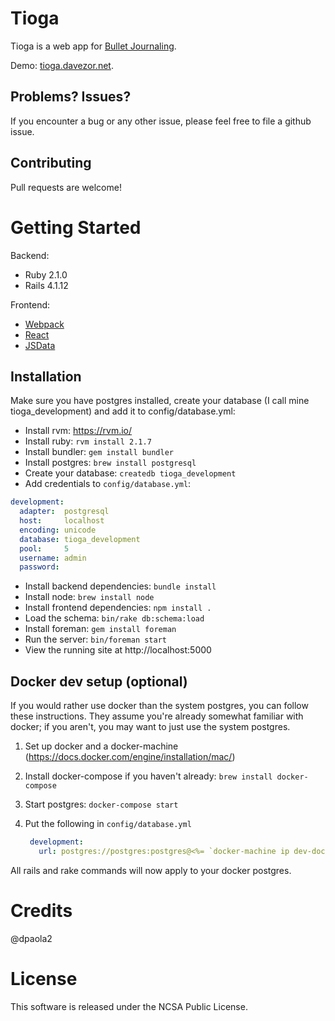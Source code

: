 # Tioga

Tioga is a web app for [Bullet Journaling](http://bulletjournal.com).

Demo: [tioga.davezor.net](http://tioga.davezor.net).

## Problems? Issues?

If you encounter a bug or any other issue, please feel free to file a github issue.


## Contributing

Pull requests are welcome!

# Getting Started

Backend:

- Ruby 2.1.0
- Rails 4.1.12

Frontend:

- [Webpack](https://webpack.github.io/)
- [React](https://facebook.github.io/react/)
- [JSData](http://www.js-data.io/)

## Installation

Make sure you have postgres installed, create your database (I call mine tioga_development) and add it to config/database.yml:


- Install rvm: https://rvm.io/
- Install ruby: `rvm install 2.1.7`
- Install bundler: `gem install bundler`
- Install postgres: `brew install postgresql`
- Create your database: `createdb tioga_development`
- Add credentials to `config/database.yml`:

```yaml
development:
  adapter:  postgresql
  host:     localhost
  encoding: unicode
  database: tioga_development
  pool:     5
  username: admin
  password:
```

- Install backend dependencies: `bundle install`
- Install node: `brew install node`
- Install frontend dependencies: `npm install .`
- Load the schema: `bin/rake db:schema:load`
- Install foreman: `gem install foreman`
- Run the server: `bin/foreman start`
- View the running site at http://localhost:5000


## Docker dev setup (optional)

If you would rather use docker than the system postgres, you can follow these
instructions. They assume you're already somewhat familiar with docker; if you
aren't, you may want to just use the system postgres.

1. Set up docker and a docker-machine (https://docs.docker.com/engine/installation/mac/)
1. Install docker-compose if you haven't already: `brew install docker-compose`
1. Start postgres: `docker-compose start`
1. Put the following in `config/database.yml`

   ```yml
    development:
      url: postgres://postgres:postgres@<%= `docker-machine ip dev-docker`.strip %>:<%= `docker-compose port postgres 5432`.partition(':')[2].chomp %>/postgres?pool=5
    ```

All rails and rake commands will now apply to your docker postgres.

# Credits

@dpaola2

# License

This software is released under the NCSA Public License.


